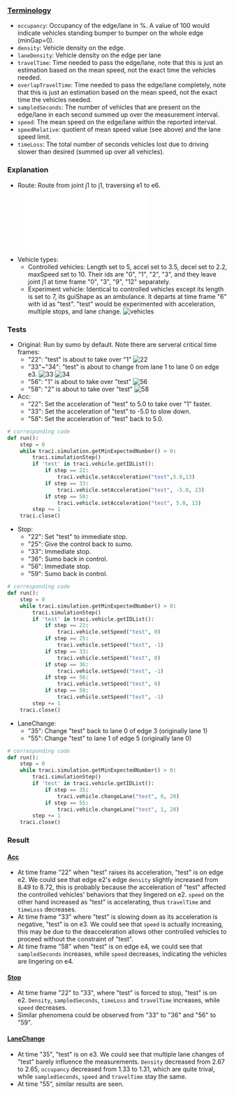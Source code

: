 ### [Terminology](https://sumo.dlr.de/docs/Simulation/Output/Lane-_or_Edge-based_Traffic_Measures.html#value_descriptions) 
- `occupancy`: Occupancy of the edge/lane in %. A value of 100 would indicate vehicles standing bumper to bumper on the whole edge (minGap=0).
- `density`: Vehicle density on the edge.
- `laneDensity`: Vehicle density on the edge per lane
- `travelTime`: Time needed to pass the edge/lane, note that this is just an estimation based on the mean speed, not the exact time the vehicles needed.
- `overlapTravelTime`: Time needed to pass the edge/lane completely, note that this is just an estimation based on the mean speed, not the exact time the vehicles needed.
- `sampledSeconds`: The number of vehicles that are present on the edge/lane in each second summed up over the measurement interval.
- `speed`: The mean speed on the edge/lane within the reported interval.
- `speedRelative`: quotient of mean speed value (see above) and the lane speed limit.
- `timeLoss`: The total number of seconds vehicles lost due to driving slower than desired (summed up over all vehicles).

### Explanation
- Route: Route from joint j1 to j1, traversing e1 to e6.
![Route](./pics/net.xml)
- Vehicle types:
    - Controlled vehicles: Length set to 5, accel set to 3.5, decel set to 2.2, maxSpeed set to 10. Their ids are "0", "1", "2", "3", and they leave joint j1 at time frame "0", "3", "9", "12" separately.
    - Experiment vehicle: Identical to controlled vehicles except its length is set to 7, its guiShape as an ambulance. It departs at time frame "6" with id as "test". "test" would be experimented with acceleration, multiple stops, and lane change.
![vehicles](./pics/vehicles.PNG)

### Tests
- Original: Run by sumo by default. Note there are serveral critical time frames:
    - "22": "test" is about to take over "1"
![22](./pics/22.PNG)
    - "33"~"34": "test" is about to change from lane 1 to lane 0 on edge e3.
![33](./pics/33.PNG)
![34](./pics/34.PNG)
    - "56": "1" is about to take over "test"
![56](./pics/56.PNG)
    - "58": "2" is about to take over "test"
![58](./pics/58.PNG)
- Acc: 
    - "22": Set the acceleration of "test" to 5.0 to take over "1" faster.
    - "33": Set the acceleration of "test" to -5.0 to slow down.
    - "58": Set the acceleration of "test" back to 5.0.
```python
# corresponding code
def run():
    step = 0
    while traci.simulation.getMinExpectedNumber() > 0:
        traci.simulationStep()
        if 'test' in traci.vehicle.getIDList():
            if step == 22:
                traci.vehicle.setAcceleration("test",5.0,13)
            if step == 33:
                traci.vehicle.setAcceleration("test", -5.0, 23)
            if step == 58:
                traci.vehicle.setAcceleration("test", 5.0, 13)
        step += 1
    traci.close()
```
- Stop:
    - "22": Set "test" to immediate stop.
    - "25": Give the control back to sumo.
    - "33": Immediate stop.
    - "36": Sumo back in control.
    - "56": Immediate stop.
    - "59": Sumo back in control.
```python
# corresponding code
def run():
    step = 0
    while traci.simulation.getMinExpectedNumber() > 0:
        traci.simulationStep()
        if 'test' in traci.vehicle.getIDList():
            if step == 22:
                traci.vehicle.setSpeed("test", 0)
            if step == 25:
                traci.vehicle.setSpeed("test", -1)
            if step == 33:
                traci.vehicle.setSpeed("test", 0)
            if step == 36:
                traci.vehicle.setSpeed("test", -1)
            if step == 56:
                traci.vehicle.setSpeed("test", 0)
            if step == 59:
                traci.vehicle.setSpeed("test", -1)
        step += 1
    traci.close()
```
- LaneChange:
  - "35": Change "test" back to lane 0 of edge 3 (originally lane 1)
  - "55": Change "test" to lane 1 of edge 5 (originally lane 0)
```python
# corresponding code
def run():
    step = 0
    while traci.simulation.getMinExpectedNumber() > 0:
        traci.simulationStep()
        if 'test' in traci.vehicle.getIDList():
            if step == 35:
                traci.vehicle.changeLane("test", 0, 20)
            if step == 55:
                traci.vehicle.changeLane("test", 1, 20)
        step += 1
    traci.close()
```

### Result

#### [Acc](./Acc/edgeOutput.xml)

- At time frame "22" when "test" raises its acceleration, "test" is on edge e2. We could see that edge e2's edge `density` slightly increased from 8.49 to 8.72, this is probably because the acceleration of "test" affected the controlled vehicles' behaviors that they lingered on e2. `speed` on the other hand increased as "test" is accelerating, thus `travelTime` and `timeLoss` decreases.
- At time frame "33" where "test" is slowing down as its acceleration is negative, "test" is on e3. We could see that `speed` is actually increasing, this may be due to the deacceleration allows other controlled vehicles to proceed without the constraint of "test".
- At time frame "58" when "test" is on edge e4, we could see that `sampledSeconds` increases, while `speed` decreases, indicating the vehicles are lingering on e4.



#### [Stop](./Stop/edgeOutput.xml)

- At time frame "22" to "33", where "test" is forced to stop, "test" is on e2. `Density`,   `sampledSeconds`, `timeLoss` and `travelTime` increases, while `speed` decreases.
- Similar phenomena could be observed from "33" to "36" and "56" to "59".


#### [LaneChange](./LaneChange/edgeOutput.xml)
- At time "35", "test" is on e3. We could see that multiple lane changes of "test" barely influence the measurements. `Density` decreased from 2.67 to 2.65, `occupancy` decreased from 1.33 to 1.31, which are quite trival, while `sampledSeconds`, `speed` and `travelTime` stay the same.
- At time "55", similar results are seen. 
